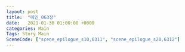 ```yaml
---
layout: post
title:  "메인_063장"
date:   2021-01-30 01:00:00 +0000
categories: Main
Tags: Story Main
SceneCode: ["scene_epilogue_s10,6311", "scene_epilogue_s20,6312"]
---
```

